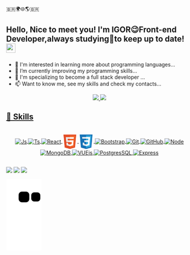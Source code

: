 🇧🇷🌍🌐🌎🇧🇷
## Hello, Nice to meet you! I'm IGOR😉Front-end Developer,always studying🎯to keep up to date! <img src="https://media.giphy.com/media/hvRJCLFzcasrR4ia7z/giphy.gif" width="25px" height="25px">


- 👀 I'm interested in learning more about programming languages...
- 🌱 I’m currently improving my programming skills...
- 💞️ I'm specializing to become a full stack developer ...
- 📫 Want to know me, see my skills and check my contacts...
<div align="center">
  <a href="https://github.com/igor300x">
  <img height="180em" src="https://github-readme-stats.vercel.app/api?username=igor300x&show_icons=true&theme=algolia&include_all_commits=true&count_public=true"/>
  <img height="180em" src="https://github-readme-stats.vercel.app/api/top-langs/?username=igor300x&layout=compact&langs_count=7&theme=algolia"/>
</div>
  
  ## 🚀 Skills
<div align="center" style="display: inline_block"><br>
  <img align="center" alt="Js" height="40" width="40" src="https://cdn.icon-icons.com/icons2/2108/PNG/96/javascript_icon_130900.png">
  <img align="center" alt="Ts" height="40" width="40" src="https://cdn.jsdelivr.net/gh/devicons/devicon/icons/typescript/typescript-original.svg">
  <img align="center" alt="React" height="40" width="40" src="https://cdn.jsdelivr.net/gh/devicons/devicon/icons/react/react-original-wordmark.svg">
  <img align="center" alt="HTML" height="40" width="40" src="https://raw.githubusercontent.com/devicons/devicon/master/icons/html5/html5-original.svg">
  <img align="center" alt="CSS" height="40" width="40" src="https://raw.githubusercontent.com/devicons/devicon/master/icons/css3/css3-original.svg">
  <img align="center" alt="Bootstrap" height="40" width="40" src="https://img.icons8.com/external-tal-revivo-shadow-tal-revivo/256/external-bootstrap-a-free-and-open-source-css-framework-logo-shadow-tal-revivo.png">
  <img align="center" alt="Git" height="40" width="40" src="https://cdn.jsdelivr.net/gh/devicons/devicon/icons/git/git-original.svg">
  <img align="center" alt="GitHub" height="40" width="40" src="https://cdn.jsdelivr.net/gh/devicons/devicon/icons/github/github-original-wordmark.svg">
  <img align="center" alt="Node" height="40" width="40" src="https://cdn.jsdelivr.net/gh/devicons/devicon/icons/nodejs/nodejs-original.svg">
  <img align="center" alt="MongoDB" height="40" width="40" src="https://cdn.jsdelivr.net/gh/devicons/devicon/icons/mongodb/mongodb-original.svg">
  <img align="center" alt="VUEjs" height="40" width="40" src="https://cdn.jsdelivr.net/gh/devicons/devicon/icons/vuejs/vuejs-original.svg">
  <img align="center" alt="PostgresSQL" height="40" width="40" src="https://cdn.jsdelivr.net/gh/devicons/devicon/icons/postgresql/postgresql-original-wordmark.svg">
  <img align="center" alt="Express" height="40" width="40" src="https://cdn.jsdelivr.net/gh/devicons/devicon/icons/express/express-original-wordmark.svg">
</div>

  ##
 
<div> 
  <a href="https://youtube.com/channel/UCK_ErU00qAMMeEZ83cG017w" target="_blank"><img src="https://img.shields.io/badge/YouTube-FF0000?style=for-the-badge&logo=youtube&logoColor=white" target="_blank"></a>
  <a href ="mailto:igor300x@gmail.com"><img src="https://img.shields.io/badge/-Gmail-%23333?style=for-the-badge&logo=gmail&logoColor=white" target="_blank"></a>
  <a href="https://www.linkedin.com/in/igor300x" target="_blank"><img src="https://img.shields.io/badge/-LinkedIn-%230077B5?style=for-the-badge&logo=linkedin&logoColor=white" target="_blank"></a> 

![Snake animation](https://github.com/rafaballerini/rafaballerini/blob/output/github-contribution-grid-snake.svg)
 
</div>

<!---
--->
